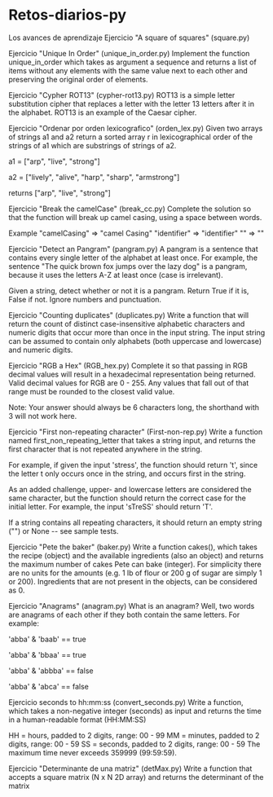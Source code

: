 # Retos-diarios-py
 Los avances de aprendizaje
 Ejercicio "A square of squares" (square.py)

Ejercicio "Unique In Order" (unique_in_order.py)
Implement the function unique_in_order which takes as argument a sequence and returns a list of items without any elements with the same value next to each other and preserving the original order of elements.

Ejercicio "Cypher ROT13" (cypher-rot13.py)
ROT13 is a simple letter substitution cipher that replaces a letter with the letter 13 letters after it in the alphabet. ROT13 is an example of the Caesar cipher.

Ejercicio "Ordenar por orden lexicografico" (orden_lex.py)
Given two arrays of strings a1 and a2 return a sorted array r in lexicographical order of the strings of a1 which are substrings of strings of a2.

a1 = ["arp", "live", "strong"]

a2 = ["lively", "alive", "harp", "sharp", "armstrong"]

returns ["arp", "live", "strong"]

Ejercicio "Break the camelCase" (break_cc.py)
Complete the solution so that the function will break up camel casing, using a space between words.

Example
"camelCasing"  =>  "camel Casing"
"identifier"   =>  "identifier"
""             =>  ""

Ejercicio "Detect an Pangram" (pangram.py)
A pangram is a sentence that contains every single letter of the alphabet at least once. For example, the sentence "The quick brown fox jumps over the lazy dog" is a pangram, because it uses the letters A-Z at least once (case is irrelevant).

Given a string, detect whether or not it is a pangram. Return True if it is, False if not. Ignore numbers and punctuation.

Ejercicio "Counting duplicates" (duplicates.py)
Write a function that will return the count of distinct case-insensitive alphabetic characters and numeric digits that occur more than once in the input string. The input string can be assumed to contain only alphabets (both uppercase and lowercase) and numeric digits.

Ejercicio "RGB a Hex" (RGB_hex.py)
Complete it so that passing in RGB decimal values will result in a hexadecimal representation being returned. Valid decimal values for RGB are 0 - 255. Any values that fall out of that range must be rounded to the closest valid value.

Note: Your answer should always be 6 characters long, the shorthand with 3 will not work here.

Ejercicio "First non-repeating character" (First-non-rep.py)
Write a function named first_non_repeating_letter that takes a string input, and returns the first character that is not repeated anywhere in the string.

For example, if given the input 'stress', the function should return 't', since the letter t only occurs once in the string, and occurs first in the string.

As an added challenge, upper- and lowercase letters are considered the same character, but the function should return the correct case for the initial letter. For example, the input 'sTreSS' should return 'T'.

If a string contains all repeating characters, it should return an empty string ("") or None -- see sample tests.

Ejercicio "Pete the baker" (baker.py)
Write a function cakes(), which takes the recipe (object) and the available ingredients (also an object) and returns the maximum number of cakes Pete can bake (integer). For simplicity there are no units for the amounts (e.g. 1 lb of flour or 200 g of sugar are simply 1 or 200). Ingredients that are not present in the objects, can be considered as 0.

Ejercicio "Anagrams" (anagram.py)
What is an anagram? Well, two words are anagrams of each other if they both contain the same letters. For example:

'abba' & 'baab' == true

'abba' & 'bbaa' == true

'abba' & 'abbba' == false

'abba' & 'abca' == false

Ejercicio seconds to hh:mm:ss (convert_seconds.py)
Write a function, which takes a non-negative integer (seconds) as input and returns the time in a human-readable format (HH:MM:SS)

HH = hours, padded to 2 digits, range: 00 - 99
MM = minutes, padded to 2 digits, range: 00 - 59
SS = seconds, padded to 2 digits, range: 00 - 59
The maximum time never exceeds 359999 (99:59:59).

Ejercicio "Determinante de una matriz" (detMax.py)
Write a function that accepts a square matrix (N x N 2D array) and returns the determinant of the matrix

